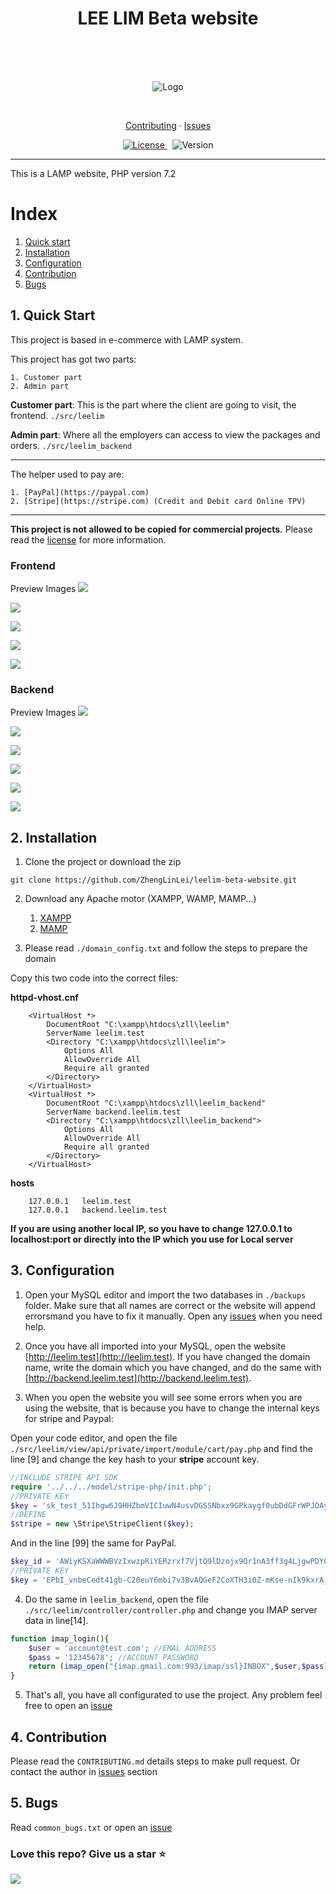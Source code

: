 <h1 align="center">LEE LIM Beta website</h1>
<br>
<br>



<br>
<p align="center">
    <img src="./docs/leelim144.png" alt="Logo" />
</p>

<br>


<p align="center">
  <a href="./CONTRIBUTING.md">Contributing</a>
  ·
  <a href="https://github.com/ZhengLinLei/leelim-beta-website/issues">Issues</a>
</p>

<p align="center">
  <a href="https://opensource.org/licenses/Apache-2.0">
    <img src="https://img.shields.io/badge/License-Apache%202.0-blue.svg" alt=" License" />
  </a>&nbsp;
  <a>
    <img src="https://img.shields.io/badge/version-1.0-brightgreen" alt="Version" />
  </a>
</p>

<hr>

This is a LAMP website, PHP version 7.2


# Index

1. [Quick start](#quick-start)
2. [Installation](#installation)
3. [Configuration](#configuration)
4. [Contribution](#contribution)
5. [Bugs](#bugs)



## <a name="quick-start"></a> 1. Quick Start

This project is based in e-commerce with LAMP system.

This project has got two parts:

    1. Customer part
    2. Admin part

**Customer part**: This is the part where the client are going to visit, the frontend. `./src/leelim`

**Admin part**: Where all the employers can access to view the packages and orders. `./src/leelim_backend`

-----------------

The helper used to pay are:

    1. [PayPal](https://paypal.com)
    2. [Stripe](https://stripe.com) (Credit and Debit card Online TPV)


----------------

**This project is not allowed to be copied for commercial projects.** Please read the [license](https://opensource.org/licenses/Apache-2.0) for more information.

### Frontend

Preview Images
![](./docs/intro.png)

![](./docs/1.png)

![](./docs/2.png)

![](./docs/3.png)

![](./docs/4.png)

### Backend

Preview Images
![](./docs/back.png)

![](./docs/b1.png)

![](./docs/b2.png)

![](./docs/b3.png)

![](./docs/b4.png)

![](./docs/b5.png)



## <a name="installation"></a> 2. Installation

1. Clone the project or download the zip
```
git clone https://github.com/ZhengLinLei/leelim-beta-website.git
```

2. Download any Apache motor (XAMPP, WAMP, MAMP...)

    1. [XAMPP](https://www.apachefriends.org/es/index.html)
    2. [MAMP](https://www.mamp.info/)

3. Please read `./domain_config.txt` and follow the steps to prepare the domain

Copy this two code into the correct files:

**httpd-vhost.cnf**
```
    <VirtualHost *>
        DocumentRoot "C:\xampp\htdocs\zll\leelim"
        ServerName leelim.test
        <Directory "C:\xampp\htdocs\zll\leelim">
            Options All
            AllowOverride All
            Require all granted
        </Directory>
    </VirtualHost>
    <VirtualHost *>
        DocumentRoot "C:\xampp\htdocs\zll\leelim_backend"
        ServerName backend.leelim.test
        <Directory "C:\xampp\htdocs\zll\leelim_backend">
            Options All
            AllowOverride All
            Require all granted
        </Directory>
    </VirtualHost>
```

**hosts**
```
    127.0.0.1	leelim.test
    127.0.0.1	backend.leelim.test
```

**If you are using another local IP, so you have to change 127.0.0.1 to localhost:port or directly into the IP which you use for Local server**


## <a name="configuration"></a> 3. Configuration

1. Open your MySQL editor and import the two databases in `./backups` folder. Make sure that all names are correct or the website will append errorsmand you have to fix it manually. Open any [issues](https://github.com/ZhengLinLei/leelim-beta-website/issues) when you need help.

2. Once you have all imported into your MySQL, open the website [http://leelim.test](http://leelim.test). If you have changed the domain name, write the domain which you have changed, and do the same with [http://backend.leelim.test](http://backend.leelim.test).

3. When you open the website you will see some errors when you are using the website, that is because you have to change the internal keys for stripe and Paypal:

Open your code editor, and open the file `./src/leelim/view/api/private/import/module/cart/pay.php` and find the line [9] and change the key hash to your **stripe** account key.
```PHP
//INCLUDE STRIPE API SDK
require '../../../model/stripe-php/init.php';
//PRIVATE KEY
$key = 'sk_test_51Ihgw6J9HHZbmVICIuwN4usvDGSSNbxx9GPkaygf0ubDdGFrWPJOAy69awPaNz5en3bdBZnyjQa3MEHfqOhBHVp600bp1L****'; // ! PUT YOUR STRPE PRIVATE KEY
//DEFINE
$stripe = new \Stripe\StripeClient($key);
```

And in the line [99] the same for PayPal.
```PHP
$key_id = 'AWiyKSXaWWWBVzIxwzpRiYERzrxf7VjtQ9lDzojx9Qr1nA3ff3g4LjgwPDYCQ2uJGg2W4ci08649****'; // ! YOUR PAYPAL ID KEY
//PRIVATE KEY
$key = 'EPbI_vnbeCedt41gb-C20euY6mbi7v3BvAQGeF2CoXTH3i0Z-mKse-nIk9kxrA_urpnrACUaqeKb****'; // ! YOUR PAYPAL PRIVATE KEY
```


4. Do the same in `leelim_backend`, open the file `./src/leelim/controller/controller.php` and change you IMAP server data in line[14].
```PHP
function imap_login(){
    $user = 'account@test.com'; //EMAL ADDRESS
    $pass = '12345678'; //ACCOUNT PASSWORD
    return (imap_open("{imap.gmail.com:993/imap/ssl}INBOX",$user,$pass)); // EXAMPLE OF GMAIL IMAP ADDRESS
}
```


5. That's all, you have all configurated to use the project. Any problem feel free to open an [issue](https://github.com/ZhengLinLei/leelim-beta-website/issues)

## <a name="contribution"></a> 4. Contribution

Please read the `CONTRIBUTING.md` details steps to make pull request. Or contact the author in [issues](https://github.com/ZhengLinLei/leelim-beta-website/issues) section

## <a name="bugs"></a> 5. Bugs

Read `common_bugs.txt` or open an [issue](https://github.com/ZhengLinLei/leelim-beta-website/issues)

### Love this repo? Give us a star ⭐

<a href="./">
  <img src="https://img.shields.io/badge/Kronus.py-Rate-blue">
</a>